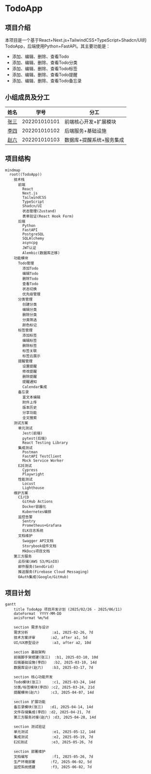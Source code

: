 # TodoApp

## 项目介绍

本项目是一个基于React+Next.js+TailwindCSS+TypeScript+Shadcn/UI的TodoApp，后端使用Python+FastAPI。其主要功能是：

- 添加、编辑、删除、查看Todo
- 添加、编辑、删除、查看Todo分类
- 添加、编辑、删除、查看Todo标签
- 添加、编辑、删除、查看Todo提醒
- 添加、编辑、删除、查看Todo备忘录


## 小组成员及分工

| 姓名                                | 学号         | 分工                     |
| ----------------------------------- | ------------ | ------------------------ |
| [张三](https://github.com/zhangsan) | 202201010101 | 前端核心开发+扩展模块    |
| [李四](https://github.com/lisi)     | 202201010102 | 后端服务+基础设施        |
| [赵六](https://github.com/zhaoliu)  | 202201010103 | 数据库+提醒系统+服务集成 |


## 项目结构

```mermaid
mindmap
  root((TodoApp))
    技术栈
      前端
        React
        Next.js
        TailwindCSS
        TypeScript
        Shadcn/UI
        状态管理(Zustand)
        表单验证(React Hook Form)
      后端
        Python
        FastAPI
        PostgreSQL
        SQLAlchemy
        asyncpg
        JWT认证
        Alembic(数据库迁移)
    功能模块
      Todo管理
        添加Todo
        编辑Todo
        删除Todo
        查看Todo
        状态切换
        优先级管理
      分类管理
        创建分类
        编辑分类
        删除分类
        分类筛选
        颜色标记
      标签管理
        添加标签
        编辑标签
        删除标签
        标签关联
        标签云展示
      提醒管理
        设置提醒
        修改提醒
        删除提醒
        提醒通知
        Calendar集成
      备忘录
        富文本编辑
        附件上传
        版本历史
        分享功能
        全文搜索
    测试方案
      单元测试
        Jest(前端)
        pytest(后端)
        React Testing Library
      集成测试
        Postman
        FastAPI TestClient
        Mock Service Worker
      E2E测试
        Cypress
        Playwright
      性能测试
        Locust
        Lighthouse
    维护方案
      CI/CD
        GitHub Actions
        Docker容器化
        Kubernetes编排
      监控告警
        Sentry
        Prometheus+Grafana
        ELK日志系统
      文档维护
        Swagger API文档
        Storybook组件文档
        MkDocs项目文档
    第三方服务
      云存储(AWS S3/MinIO)
      邮件服务(SendGrid)
      推送服务(Firebase Cloud Messaging)
      OAuth集成(Google/GitHub)
```

## 项目计划

```mermaid
gantt
    title TodoApp 项目开发计划 (2025/02/26 - 2025/06/11)
    dateFormat  YYYY-MM-DD
    axisFormat %m/%d
    
    section 需求与设计
    需求分析           :a1, 2025-02-26, 7d
    技术方案评审       :a2, after a1, 5d
    UI/UX原型设计      :a3, after a2, 10d
    
    section 基础架构
    前端脚手架搭建(张三)  :b1, 2025-03-10, 10d
    后端基础设施(李四)   :b2, 2025-03-10, 14d
    数据库设计(赵六)    :b3, 2025-03-17, 7d
    
    section 核心功能开发
    Todo模块(张三)     :c1, 2025-03-24, 14d
    分类/标签模块(李四) :c2, 2025-03-24, 21d
    提醒模块(赵六)     :c3, 2025-04-07, 14d
    
    section 扩展功能
    备忘录模块(张三)   :d1, 2025-04-14, 14d
    文件存储集成(李四) :d2, 2025-04-21, 7d
    第三方服务对接(赵六) :d3, 2025-04-28, 14d
    
    section 测试验证
    单元测试           :e1, 2025-05-12, 14d
    集成测试           :e2, 2025-05-19, 7d
    E2E测试           :e3, 2025-05-26, 7d
    
    section 部署维护
    文档编写           :f1, 2025-05-26, 7d
    生产环境部署       :f2, 2025-06-02, 5d
    监控系统搭建       :f3, 2025-06-02, 7d
```
